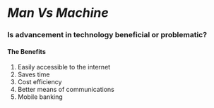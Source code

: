 # ***Man Vs Machine***
### Is advancement in technology beneficial or problematic?
#### The Benefits
1. Easily accessible to the internet 
1. Saves time 
1. Cost efficiency
1. Better means of communications
1. Mobile banking
